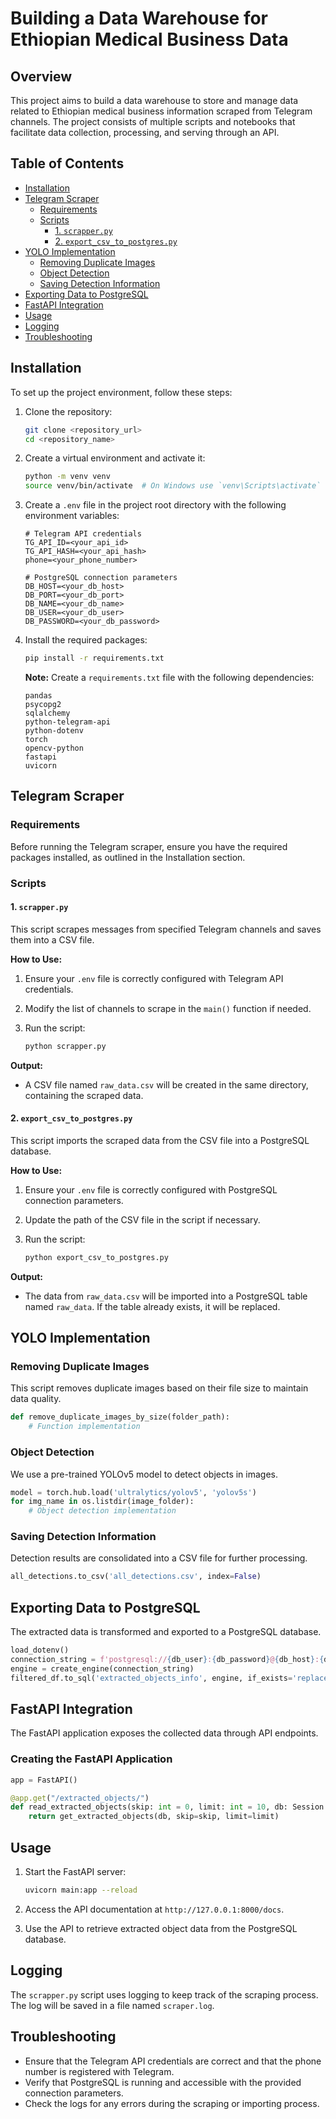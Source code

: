 # Building a Data Warehouse for Ethiopian Medical Business Data

## Overview

This project aims to build a data warehouse to store and manage data related to Ethiopian medical business information scraped from Telegram channels. The project consists of multiple scripts and notebooks that facilitate data collection, processing, and serving through an API.

## Table of Contents

- [Installation](#installation)
- [Telegram Scraper](#telegram-scraper)
  - [Requirements](#requirements)
  - [Scripts](#scripts)
    - [1. `scrapper.py`](#1-scrapperpy)
    - [2. `export_csv_to_postgres.py`](#2-export_csv_to_postgrespy)
- [YOLO Implementation](#yolo-implementation)
  - [Removing Duplicate Images](#removing-duplicate-images)
  - [Object Detection](#object-detection)
  - [Saving Detection Information](#saving-detection-information)
- [Exporting Data to PostgreSQL](#exporting-data-to-postgresql)
- [FastAPI Integration](#fastapi-integration)
- [Usage](#usage)
- [Logging](#logging)
- [Troubleshooting](#troubleshooting)

## Installation

To set up the project environment, follow these steps:

1. Clone the repository:

   ```bash
   git clone <repository_url>
   cd <repository_name>
   ```

2. Create a virtual environment and activate it:

   ```bash
   python -m venv venv
   source venv/bin/activate  # On Windows use `venv\Scripts\activate`
   ```

3. Create a `.env` file in the project root directory with the following environment variables:

   ```plaintext
   # Telegram API credentials
   TG_API_ID=<your_api_id>
   TG_API_HASH=<your_api_hash>
   phone=<your_phone_number>

   # PostgreSQL connection parameters
   DB_HOST=<your_db_host>
   DB_PORT=<your_db_port>
   DB_NAME=<your_db_name>
   DB_USER=<your_db_user>
   DB_PASSWORD=<your_db_password>
   ```

4. Install the required packages:

   ```bash
   pip install -r requirements.txt
   ```

   **Note:** Create a `requirements.txt` file with the following dependencies:

   ```plaintext
   pandas
   psycopg2
   sqlalchemy
   python-telegram-api
   python-dotenv
   torch
   opencv-python
   fastapi
   uvicorn
   ```

## Telegram Scraper

### Requirements

Before running the Telegram scraper, ensure you have the required packages installed, as outlined in the Installation section.

### Scripts

#### 1. `scrapper.py`

This script scrapes messages from specified Telegram channels and saves them into a CSV file.

**How to Use:**

1. Ensure your `.env` file is correctly configured with Telegram API credentials.
2. Modify the list of channels to scrape in the `main()` function if needed.
3. Run the script:

   ```bash
   python scrapper.py
   ```

**Output:**

- A CSV file named `raw_data.csv` will be created in the same directory, containing the scraped data.

#### 2. `export_csv_to_postgres.py`

This script imports the scraped data from the CSV file into a PostgreSQL database.

**How to Use:**

1. Ensure your `.env` file is correctly configured with PostgreSQL connection parameters.
2. Update the path of the CSV file in the script if necessary.
3. Run the script:

   ```bash
   python export_csv_to_postgres.py
   ```

**Output:**

- The data from `raw_data.csv` will be imported into a PostgreSQL table named `raw_data`. If the table already exists, it will be replaced.

## YOLO Implementation

### Removing Duplicate Images

This script removes duplicate images based on their file size to maintain data quality.

```python
def remove_duplicate_images_by_size(folder_path):
    # Function implementation
```

### Object Detection

We use a pre-trained YOLOv5 model to detect objects in images.

```python
model = torch.hub.load('ultralytics/yolov5', 'yolov5s')
for img_name in os.listdir(image_folder):
    # Object detection implementation
```

### Saving Detection Information

Detection results are consolidated into a CSV file for further processing.

```python
all_detections.to_csv('all_detections.csv', index=False)
```

## Exporting Data to PostgreSQL

The extracted data is transformed and exported to a PostgreSQL database.

```python
load_dotenv()
connection_string = f'postgresql://{db_user}:{db_password}@{db_host}:{db_port}/{db_name}'
engine = create_engine(connection_string)
filtered_df.to_sql('extracted_objects_info', engine, if_exists='replace', index=False)
```

## FastAPI Integration

The FastAPI application exposes the collected data through API endpoints.

### Creating the FastAPI Application

```python
app = FastAPI()

@app.get("/extracted_objects/")
def read_extracted_objects(skip: int = 0, limit: int = 10, db: Session = Depends(get_db)):
    return get_extracted_objects(db, skip=skip, limit=limit)
```

## Usage

1. Start the FastAPI server:

   ```bash
   uvicorn main:app --reload
   ```

2. Access the API documentation at `http://127.0.0.1:8000/docs`.

3. Use the API to retrieve extracted object data from the PostgreSQL database.

## Logging

The `scrapper.py` script uses logging to keep track of the scraping process. The log will be saved in a file named `scraper.log`.

## Troubleshooting

- Ensure that the Telegram API credentials are correct and that the phone number is registered with Telegram.
- Verify that PostgreSQL is running and accessible with the provided connection parameters.
- Check the logs for any errors during the scraping or importing process.
